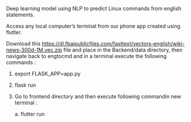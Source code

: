 Deep learning model using NLP to predict Linux commands from english statements.


Access any local computer’s terminal from our phone app created using flutter.

Download this https://dl.fbaipublicfiles.com/fasttext/vectors-english/wiki-news-300d-1M.vec.zip file and place in the Backend/data directory, then navigate back to engtocmd and in a terminal execute the following commands :

1. export FLASK_APP=app.py

2. flask run

3. Go to frontend directory and then execute following commandin new terminal :

    a. flutter run
